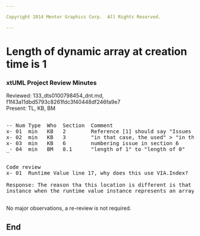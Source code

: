 ```yaml
---

Copyright 2014 Mentor Graphics Corp.  All Rights Reserved.

---
```


# Length of dynamic array at creation time is 1
### xtUML Project Review Minutes

Reviewed:  133_dts0100798454_dnt.md, f1f43a11dbd5793c8261fdc3f40448df246fa9e7  
Present:  TL, KB, BM  

<pre>

-- Num Type  Who  Section  Comment
x- 01  min   KB   2        Reference [1] should say "Issues 133"
x- 02  min   KB   3        "in that case, the used" > "in that case, the user"
x- 03  min   KB   6        numbering issue in section 6
_- 04  min   BM   8.1      "length of 1" to "length of 0"


Code review
x- 01  Runtime Value line 17, why does this use VIA.Index?  How is this different that then place that was modified later in the function?

Response: The reason tha this location is different is that this is used to show the actual index of "this" RuntimeValue
instance when the runtime value instance represents an array-type element.  It is not used to show the length.

</pre>
   
No major observations, a re-review is not required.


End
---
